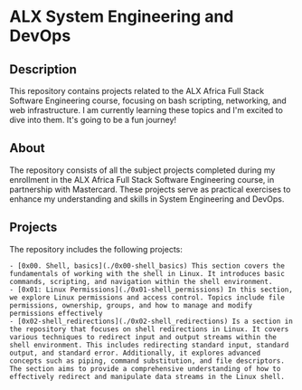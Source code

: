 # ALX System Engineering and DevOps

## Description

This repository contains projects related to the ALX Africa Full Stack Software Engineering course, focusing on bash scripting, networking, and web infrastructure. I am currently learning these topics and I'm excited to dive into them. It's going to be a fun journey!

## About

The repository consists of all the subject projects completed during my enrollment in the ALX Africa Full Stack Software Engineering course, in partnership with Mastercard. These projects serve as practical exercises to enhance my understanding and skills in System Engineering and DevOps.

## Projects

The repository includes the following projects:

	- [0x00. Shell, basics](./0x00-shell_basics) This section covers the fundamentals of working with the shell in Linux. It introduces basic commands, scripting, and navigation within the shell environment.
	- [0x01: Linux Permissions](./0x01-shell_permissions) In this section, we explore Linux permissions and access control. Topics include file permissions, ownership, groups, and how to manage and modify permissions effectively
	- [0x02-shell_redirections](./0x02-shell_redirections) Is a section in the repository that focuses on shell redirections in Linux. It covers various techniques to redirect input and output streams within the shell environment. This includes redirecting standard input, standard output, and standard error. Additionally, it explores advanced concepts such as piping, command substitution, and file descriptors. The section aims to provide a comprehensive understanding of how to effectively redirect and manipulate data streams in the Linux shell.
